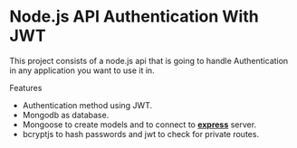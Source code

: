 # Node.js API Authentication With JWT


This project consists of a node.js api that is going to handle Authentication in any application you want to use it in.

Features
* Authentication method using JWT.
* Mongodb as database. 
* Mongoose to create models and to connect to <span style="text-decoration:underline">**express**</span> server.
* bcryptjs to hash passwords and jwt to check for private routes.